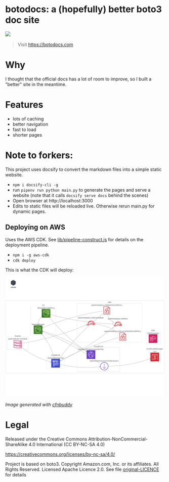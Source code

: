 # botodocs: a (hopefully) better boto3 doc site

![](https://codebuild.us-east-1.amazonaws.com/badges?uuid=eyJlbmNyeXB0ZWREYXRhIjoiOXRZbVgzbnltSnowWGR2TVF3cDlqNEZPUjRXS2NLSVVLUjc2T0hJeWtwYlBSUUpyU1owZVFPRUFuVndadDk4TjVMSXFQQmhhRFIrYzRmc0QvSFJ2TVFRPSIsIml2UGFyYW1ldGVyU3BlYyI6Im82eXdQRTYxMzdmY1Y1czEiLCJtYXRlcmlhbFNldFNlcmlhbCI6MX0%3D&branch=master)


> Visit https://botodocs.com

# Why
I thought that the official docs has a lot of room to improve, so I built a "better" site in the meantime.

# Features
- lots of caching
- better navigation
- fast to load
- shorter pages

# Note to forkers:
This project uses docsify to convert the markdown files into a simple static website.

- `npm i docsify-cli -g`
- run `pipenv run python main.py` to generate the pages and serve a website (note that it calls `docsify serve docs` behind the scenes)
- Open browser at http://localhost:3000
- Edits to static files will be reloaded live. Otherwise rerun main.py for dynamic pages.

## Deploying on AWS
Uses the AWS CDK. See [lib/pipeline-construct.js](lib/pipeline-construct.js) for details on the deployment pipeline.
- `npm i -g aws-cdk`
- `cdk deploy`

This is what the CDK will deploy:

![](/diagram.png)

*Image generated with [cfnbuddy](https://www.cfnbuddy.com)*

# Legal
Released under the Creative Commons Attribution-NonCommercial-ShareAlike 4.0 International (CC BY-NC-SA 4.0)

https://creativecommons.org/licenses/by-nc-sa/4.0/

Project is based on boto3. Copyright Amazon.com, Inc. or its affiliates. All Rights Reserved. Licensed Apache Licence 2.0. See file [original-LICENCE](original-LICENCE) for details
